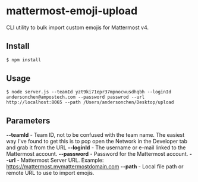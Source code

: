 # mattermost-emoji-upload
CLI utility to bulk import custom emojis for Mattermost v4.

## Install
```bash
$ npm install
```

## Usage
```
$ node server.js --teamId yzt9ki71epr37mpnocwusdhqbh --loginId andersonchen@ampostech.com --password passwrod --url http://localhost:8065 --path /Users/andersonchen/Desktop/upload
```

## Parameters
**--teamId** - Team ID, not to be confused with the team name. The easiest way I've found to get this is to pop open the Network in the Developer tab and grab it from the URL
**--loginId** - The username or e-mail linked to the Mattermost account.
**--password** - Password for the Mattermost account.
**--url** - Mattermost Server URL. Example: https://mattermost.mymattermostdomain.com
**--path** - Local file path or remote URL to use to import emojis.
